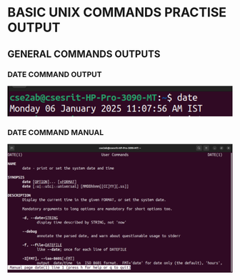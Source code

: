 # BASIC UNIX COMMANDS PRACTISE OUTPUT
## GENERAL  COMMANDS OUTPUTS 
### DATE COMMAND OUTPUT
![date command output](date.png)   
### DATE COMMAND MANUAL
![date command manual](mdate.png)

